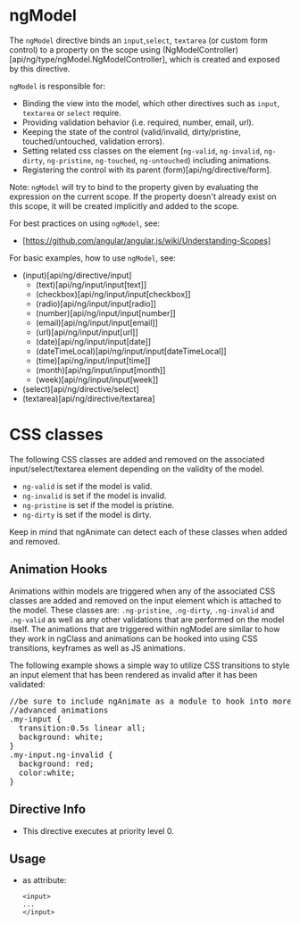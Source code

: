 



# ngModel








The `ngModel` directive binds an `input`,`select`, `textarea` (or custom form control) to a
property on the scope using (NgModelController)[api/ng/type/ngModel.NgModelController],
which is created and exposed by this directive.

`ngModel` is responsible for:

- Binding the view into the model, which other directives such as `input`, `textarea` or `select`
  require.
- Providing validation behavior (i.e. required, number, email, url).
- Keeping the state of the control (valid/invalid, dirty/pristine, touched/untouched, validation errors).
- Setting related css classes on the element (`ng-valid`, `ng-invalid`, `ng-dirty`, `ng-pristine`, `ng-touched`, `ng-untouched`) including animations.
- Registering the control with its parent (form)[api/ng/directive/form].

Note: `ngModel` will try to bind to the property given by evaluating the expression on the
current scope. If the property doesn't already exist on this scope, it will be created
implicitly and added to the scope.

For best practices on using `ngModel`, see:

 - [https://github.com/angular/angular.js/wiki/Understanding-Scopes]

For basic examples, how to use `ngModel`, see:

 - (input)[api/ng/directive/input]
   - (text)[api/ng/input/input[text]]
   - (checkbox)[api/ng/input/input[checkbox]]
   - (radio)[api/ng/input/input[radio]]
   - (number)[api/ng/input/input[number]]
   - (email)[api/ng/input/input[email]]
   - (url)[api/ng/input/input[url]]
   - (date)[api/ng/input/input[date]]
   - (dateTimeLocal)[api/ng/input/input[dateTimeLocal]]
   - (time)[api/ng/input/input[time]]
   - (month)[api/ng/input/input[month]]
   - (week)[api/ng/input/input[week]]
 - (select)[api/ng/directive/select]
 - (textarea)[api/ng/directive/textarea]

# CSS classes
The following CSS classes are added and removed on the associated input/select/textarea element
depending on the validity of the model.

 - `ng-valid` is set if the model is valid.
 - `ng-invalid` is set if the model is invalid.
 - `ng-pristine` is set if the model is pristine.
 - `ng-dirty` is set if the model is dirty.

Keep in mind that ngAnimate can detect each of these classes when added and removed.

## Animation Hooks

Animations within models are triggered when any of the associated CSS classes are added and removed
on the input element which is attached to the model. These classes are: `.ng-pristine`, `.ng-dirty`,
`.ng-invalid` and `.ng-valid` as well as any other validations that are performed on the model itself.
The animations that are triggered within ngModel are similar to how they work in ngClass and
animations can be hooked into using CSS transitions, keyframes as well as JS animations.

The following example shows a simple way to utilize CSS transitions to style an input element
that has been rendered as invalid after it has been validated:

<pre>
//be sure to include ngAnimate as a module to hook into more
//advanced animations
.my-input {
  transition:0.5s linear all;
  background: white;
}
.my-input.ng-invalid {
  background: red;
  color:white;
}
</pre>








## Directive Info


* This directive executes at priority level 0.


## Usage



* as attribute:
    ```
    <input>
    ...
    </input>
    ```







